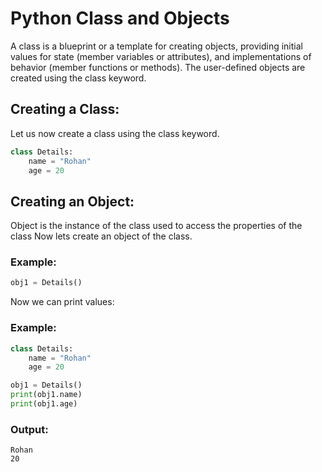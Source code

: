 # Python Class and Objects
A class is a blueprint or a template for creating objects, providing initial values for state (member variables or attributes), and implementations of behavior (member functions or methods). The user-defined objects are created using the class keyword.
 

## Creating a Class:
Let us now create a class using the class keyword.
 
```python
class Details:
    name = "Rohan"
    age = 20
 ```

## Creating an Object:
Object is the instance of the class used to access the properties of the class
Now lets create an object of the class.

### Example:
```python
obj1 = Details() 
```

Now we can print values:

### Example:
```python
class Details:
    name = "Rohan"
    age = 20

obj1 = Details()
print(obj1.name)
print(obj1.age)
```
### Output:
```
Rohan
20
```
